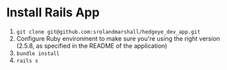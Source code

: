 # Install Rails App

1. `git clone git@github.com:srolandmarshall/hedgeye_dev_app.git`
2. Configure Ruby environment to make sure you're using the right version (2.5.8, as specified in the README of the application)
3. `bundle install`
4. `rails s`
